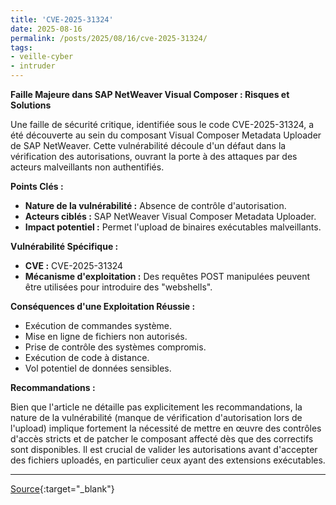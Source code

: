 ```yaml
---
title: 'CVE-2025-31324'
date: 2025-08-16
permalink: /posts/2025/08/16/cve-2025-31324/
tags:
- veille-cyber
- intruder
---
```

**Faille Majeure dans SAP NetWeaver Visual Composer : Risques et Solutions**

Une faille de sécurité critique, identifiée sous le code CVE-2025-31324, a été découverte au sein du composant Visual Composer Metadata Uploader de SAP NetWeaver. Cette vulnérabilité découle d'un défaut dans la vérification des autorisations, ouvrant la porte à des attaques par des acteurs malveillants non authentifiés.

**Points Clés :**

*   **Nature de la vulnérabilité :** Absence de contrôle d'autorisation.
*   **Acteurs ciblés :** SAP NetWeaver Visual Composer Metadata Uploader.
*   **Impact potentiel :** Permet l'upload de binaires exécutables malveillants.

**Vulnérabilité Spécifique :**

*   **CVE :** CVE-2025-31324
*   **Mécanisme d'exploitation :** Des requêtes POST manipulées peuvent être utilisées pour introduire des "webshells".

**Conséquences d'une Exploitation Réussie :**

*   Exécution de commandes système.
*   Mise en ligne de fichiers non autorisés.
*   Prise de contrôle des systèmes compromis.
*   Exécution de code à distance.
*   Vol potentiel de données sensibles.

**Recommandations :**

Bien que l'article ne détaille pas explicitement les recommandations, la nature de la vulnérabilité (manque de vérification d'autorisation lors de l'upload) implique fortement la nécessité de mettre en œuvre des contrôles d'accès stricts et de patcher le composant affecté dès que des correctifs sont disponibles. Il est crucial de valider les autorisations avant d'accepter des fichiers uploadés, en particulier ceux ayant des extensions exécutables.

---
[Source](https://cvemon.intruder.io/cves/CVE-2025-31324){:target="_blank"}

